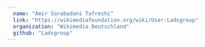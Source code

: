 ```yaml
---
  name: "Amir Sarabadani Tafreshi"
  link: "https://wikimediafoundation.org/wiki/User:Ladsgroup"
  organization: "Wikimedia Deutschland"
  github: "Ladsgroup"
---
```

